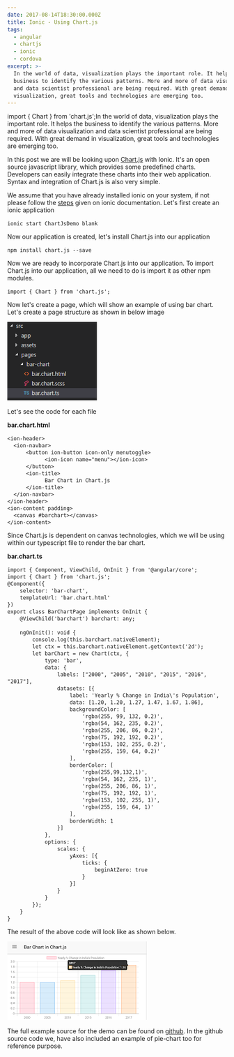 ```yaml
---
date: 2017-08-14T18:30:00.000Z
title: Ionic - Using Chart.js
tags:
  - angular
  - chartjs
  - ionic
  - cordova
excerpt: >-
  In the world of data, visualization plays the important role. It helps the
  business to identify the various patterns. More and more of data visualization
  and data scientist professional are being required. With great demand in
  visualization, great tools and technologies are emerging too.
---
```

import { Chart } from 'chart.js';In the world of data, visualization plays the important role. It helps the business to identify the various patterns. More and more of data visualization and data scientist professional are being required. With great demand in visualization, great tools and technologies are emerging too.

In this post we are will be looking upon [Chart.js](http://www.chartjs.org/) with Ionic. It's an open source javascript library, which provides some predefined charts. Developers can easily integrate these charts into their web application. Syntax and integration of Chart.js is also very simple.

We assume that you have already installed ionic on your system, if not please follow the [steps](https://ionicframework.com/getting-started/) given on ionic documentation. Let's first create an ionic application

```
ionic start ChartJsDemo blank
```

Now our application is created, let's install Chart.js into our application

```
npm install chart.js --save
```

Now we are ready to incorporate Chart.js into our application.  To import Chart.js into our application, all we need to do is import it as other npm modules.

```
import { Chart } from 'chart.js';
```

Now let's create a page, which will show an example of using bar chart. Let's create a page structure as shown in below image

![Folder Structure](/assets/ionicchartjsfolderstructure.png "Folder Structure")

Let's see the code for each file 

**bar.chart.html**

```
<ion-header>
  <ion-navbar>
      <button ion-button icon-only menutoggle>
            <ion-icon name="menu"></ion-icon>
      </button>    
      <ion-title>
            Bar Chart in Chart.js    
      </ion-title>
  </ion-navbar>
</ion-header>
<ion-content padding>
  <canvas #barchart></canvas>
</ion-content>
```

Since Chart.js is dependent on canvas technologies, which we will be using within our typescript file to render the bar chart.

**bar.chart.ts**

```
import { Component, ViewChild, OnInit } from '@angular/core';
import { Chart } from 'chart.js';
@Component({
    selector: 'bar-chart',
    templateUrl: 'bar.chart.html'
})
export class BarChartPage implements OnInit {
    @ViewChild('barchart') barchart: any;

    ngOnInit(): void {
        console.log(this.barchart.nativeElement);
        let ctx = this.barchart.nativeElement.getContext('2d');
        let barChart = new Chart(ctx, {
            type: 'bar',
            data: {
                labels: ["2000", "2005", "2010", "2015", "2016", "2017"],
                datasets: [{
                    label: 'Yearly % Change in India\'s Population',
                    data: [1.20, 1.20, 1.27, 1.47, 1.67, 1.86],
                    backgroundColor: [
                        'rgba(255, 99, 132, 0.2)',
                        'rgba(54, 162, 235, 0.2)',
                        'rgba(255, 206, 86, 0.2)',
                        'rgba(75, 192, 192, 0.2)',
                        'rgba(153, 102, 255, 0.2)',
                        'rgba(255, 159, 64, 0.2)'
                    ],
                    borderColor: [
                        'rgba(255,99,132,1)',
                        'rgba(54, 162, 235, 1)',
                        'rgba(255, 206, 86, 1)',
                        'rgba(75, 192, 192, 1)',
                        'rgba(153, 102, 255, 1)',
                        'rgba(255, 159, 64, 1)'
                    ],
                    borderWidth: 1
                }]
            },
            options: {
                scales: {
                    yAxes: [{
                        ticks: {
                            beginAtZero: true
                        }
                    }]
                }
            }
        });
    }
}
```

The result of  the above code will look like as shown below.

![Bar Chart using Chart.js](/assets/screenshot_20170815-214928.png "Bar Chart using Chart.js")

The full example source for the demo can be found on [github](https://github.com/nitishkumar71/ChartJsDemo). In the github source code we, have also included an example of pie-chart too for reference purpose.
